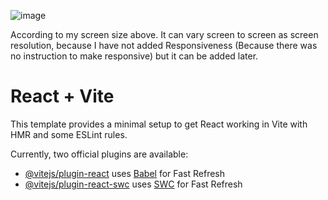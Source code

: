 ![image](https://github.com/amitxharma/cmpny__task/assets/86244338/48516ddf-5719-4d02-a0fe-fae3c2662c90)

According to my screen size above.
It can vary screen to screen as screen resolution, because I have not added Responsiveness (Because there was no instruction to make responsive) but it can be added later.
# React + Vite

This template provides a minimal setup to get React working in Vite with HMR and some ESLint rules.

Currently, two official plugins are available:

- [@vitejs/plugin-react](https://github.com/vitejs/vite-plugin-react/blob/main/packages/plugin-react/README.md) uses [Babel](https://babeljs.io/) for Fast Refresh
- [@vitejs/plugin-react-swc](https://github.com/vitejs/vite-plugin-react-swc) uses [SWC](https://swc.rs/) for Fast Refresh
